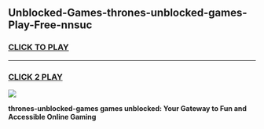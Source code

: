 
## Unblocked-Games-thrones-unblocked-games-Play-Free-nnsuc
<h3>
<a href="https://premium76.site?title=thrones-unblocked-games&ref=19M">CLICK TO PLAY</a></h3>
<hr>

<h3>
<a href="https://premium76.site?title=thrones-unblocked-games&ref=19M">CLICK 2 PLAY</a>
  
</h3>

<a href="https://premium76.site?title=thrones-unblocked-games&ref=19M"><img src="https://clearcache.store/games.png"></a>


**thrones-unblocked-games games unblocked: Your Gateway to Fun and Accessible Online Gaming**
